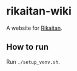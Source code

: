 # rikaitan-wiki

A website for [Rikaitan](https://rikaitan.github.io).

## How to run

Run `./setup_venv.sh`.
